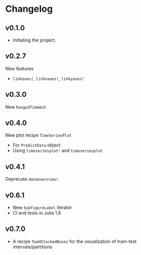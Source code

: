 # Changelog

## v0.1.0

  * Initiating the project.

## v0.2.7

New features
- `linkaxes!`, `linkxaxes!`, `linkyaxes!`

## v0.3.0
New `RangedTimeAsX`

## v0.4.0
New plot recipe `TimeSeriesPlot`
- For `PredictData` object
- Using `timeseriesplot!` and `timeseriesplot`

## v0.4.1
Deprecate `dataoverview!`.

## v0.6.1
- New `SubfigureLabel` iterator
- CI and tests in Julia 1.8

## v0.7.0
- A recipe `TwoHStackedBoxes` for the visualization of train-test intervals/partitions
